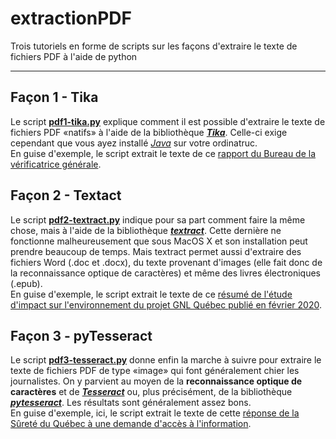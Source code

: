 # extractionPDF
Trois tutoriels en forme de scripts sur les façons d'extraire le texte de fichiers PDF à l'aide de python

---

## Façon 1 - Tika
Le script [**pdf1-tika.py**](pdf1-tika.py) explique comment il est possible d'extraire le texte de fichiers PDF «natifs» à l'aide de la bibliothèque [_**Tika**_](https://github.com/chrismattmann/tika-python). Celle-ci exige cependant que vous ayez installé [*Java*](https://java.com/en/download/help/download_options.xml) sur votre ordinatruc.<br>
En guise d'exemple, le script extrait le texte de ce [rapport du Bureau de la vérificatrice générale](https://www.vgq.qc.ca/Fichiers/Publications//rapport-annuel//1987-1988//fr_Rapport1987-1988.pdf).

## Façon 2 - Textact
Le script [**pdf2-textract.py**](pdf2-textract.py) indique pour sa part comment faire la même chose, mais à l'aide de la bibliothèque [**_textract_**](https://textract.readthedocs.io). Cette dernière ne fonctionne malheureusement que sous MacOS&nbsp;X et son installation peut prendre beaucoup de temps. Mais textract permet aussi d'extraire des fichiers Word (.doc et .docx), du texte provenant d'images (elle fait donc de la reconnaissance optique de caractères) et même des livres électroniques (.epub).<br>
En guise d'exemple, le script extrait le texte de ce [résumé de l'étude d'impact sur l'environnement du projet GNL Québec publié en février 2020](http://www.ree.environnement.gouv.qc.ca/dossiers/3211-10-021/3211-10-021-20.pdf).

## Façon 3 - pyTesseract
Le script [**pdf3-tesseract.py**](pdf3-tesseract.py) donne enfin la marche à suivre pour extraire le texte de fichiers PDF de type «image» qui font généralement chier les journalistes. On y parvient au moyen de la **reconnaissance optique de caractères** et de [**_Tesseract_**](https://github.com/tesseract-ocr/tesseract) ou, plus précisément, de la bibliothèque [_**pytesseract**_](https://pypi.org/project/pytesseract/). Les résultats sont généralement assez bons.<br>
En guise d'exemple, ici, le script extrait le texte de cette [réponse de la Sûreté du Québec à une demande d'accès à l'information](https://www.sq.gouv.qc.ca/wp-content/uploads/2019/10/2019-10-23-stats-vols-identite-fraudes-identite.pdf).

